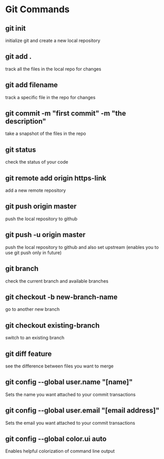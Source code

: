 # Git Commands

## git init
initialize git and create a new local repository

## git add .
track all the files in the local repo for changes

## git add filename
track a specific file in the repo for changes

## git commit -m "first commit" -m "the description"
take a snapshot of the files in the repo

## git status
check the status of your code

## git remote add origin https-link
add a new remote repository

## git push origin master
push the local repository to github

## git push -u origin master
push the local repository to github and also set upstream (enables you to use git push only in future)

## git branch
check the current branch and available branches

## git checkout -b new-branch-name
go to another new branch

## git checkout existing-branch
switch to an existing branch

## git diff feature
see the difference between files you want to merge

## git config --global user.name "[name]"
Sets the name you want attached to your commit transactions

## git config --global user.email "[email address]"
Sets the email you want attached to your commit transactions

## git config --global color.ui auto
Enables helpful colorization of command line output
